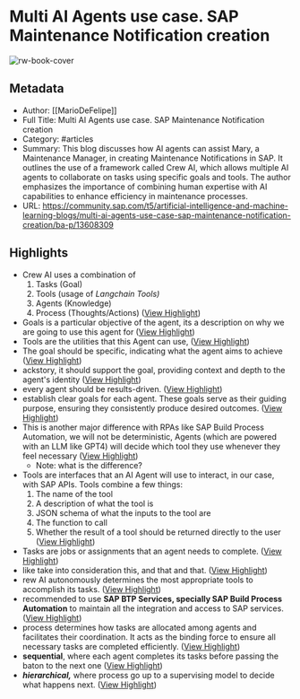 # Multi AI Agents use case. SAP Maintenance Notification creation

![rw-book-cover](https://readwise-assets.s3.amazonaws.com/media/uploaded_book_covers/profile_1492393/SAP_R_grad_200x200_C9NhLeS.png)

## Metadata
- Author: [[MarioDeFelipe]]
- Full Title: Multi AI Agents use case. SAP Maintenance Notification creation
- Category: #articles
- Summary: This blog discusses how AI agents can assist Mary, a Maintenance Manager, in creating Maintenance Notifications in SAP. It outlines the use of a framework called Crew AI, which allows multiple AI agents to collaborate on tasks using specific goals and tools. The author emphasizes the importance of combining human expertise with AI capabilities to enhance efficiency in maintenance processes.
- URL: https://community.sap.com/t5/artificial-intelligence-and-machine-learning-blogs/multi-ai-agents-use-case-sap-maintenance-notification-creation/ba-p/13608309

## Highlights
- Crew AI uses a combination of
  1. Tasks (Goal)
  2. Tools (usage of *Langchain Tools)*
  3. Agents (Knowledge)
  4. Process (Thoughts/Actions) ([View Highlight](https://read.readwise.io/read/01jkqnk7dz83wb701qc02yqy82))
- Goals is a particular objective of the agent, its a description on why we are going to use this agent for ([View Highlight](https://read.readwise.io/read/01jkqnmb3psdjytygj9eskhvzs))
- Tools are the utilities that this Agent can use, ([View Highlight](https://read.readwise.io/read/01jkqnmj067prced9qrtae9014))
- The goal should be specific, indicating what the agent aims to achieve ([View Highlight](https://read.readwise.io/read/01jkqnnet2vhgph80kh2v5yw9n))
- ackstory, it should support the goal, providing context and depth to the agent's identity ([View Highlight](https://read.readwise.io/read/01jkqnnm9h0taf53ffsq97jjmf))
- every agent should be results-driven. ([View Highlight](https://read.readwise.io/read/01jkqnp9vtyjv1yxggrj6d5x3t))
- establish clear goals for each agent. These goals serve as their guiding purpose, ensuring they consistently produce desired outcomes. ([View Highlight](https://read.readwise.io/read/01jkqnpn8ebe3emxs3tk5xeesy))
- This is another major difference with RPAs like SAP Build Process Automation, we will not be deterministic, Agents (which are powered with an LLM like GPT4) will decide which tool they use whenever they feel necessary ([View Highlight](https://read.readwise.io/read/01jksqadvbr70qj2mk1k3er53x))
    - Note: what is the difference?
- Tools are interfaces that an AI Agent will use to interact, in our case, with SAP APIs. Tools combine a few things:
  1. The name of the tool
  2. A description of what the tool is
  3. JSON schema of what the inputs to the tool are
  4. The function to call
  5. Whether the result of a tool should be returned directly to the user ([View Highlight](https://read.readwise.io/read/01jkqns1rd4ccr6p0v4egwjpx5))
- Tasks are jobs or assignments that an agent needs to complete. ([View Highlight](https://read.readwise.io/read/01jkqnwn65srrt04dz69k82hwm))
- like take into consideration this, and that and that. ([View Highlight](https://read.readwise.io/read/01jkqnxdc2feb01g3e0sydssmf))
- rew AI autonomously determines the most appropriate tools to accomplish its tasks. ([View Highlight](https://read.readwise.io/read/01jkqnz3c1w4997z71tm75mtry))
- recommended to use **SAP BTP Services, specially SAP Build Process Automation** to maintain all the integration and access to SAP services. ([View Highlight](https://read.readwise.io/read/01jkqnzgxkwt1ab8dtvtkvgxjc))
- process determines how tasks are allocated among agents and facilitates their coordination. It acts as the binding force to ensure all necessary tasks are completed efficiently. ([View Highlight](https://read.readwise.io/read/01jkqp23qvhackxc566ds325ft))
- **sequential**, where each agent completes its tasks before passing the baton to the next one ([View Highlight](https://read.readwise.io/read/01jkqp2ag655sv8f1x1qb9qp0z))
- ***hierarchical,*** where process go up to a supervising model to decide what happens next. ([View Highlight](https://read.readwise.io/read/01jkqp2fqqd4bg44ntv80e6d44))
